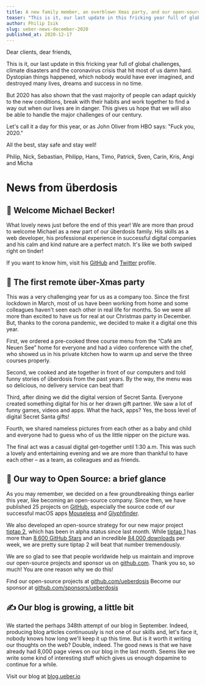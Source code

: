 ```yaml
---
title: A new family member, an overblown Xmas party, and our open-source work
teaser: "This is it, our last update in this fricking year full of global challenges. Let's call it a day for this year, or as John Oliver says: “Fuck you, 2020”."
author: Philip Isik
slug: ueber-news-december-2020
published_at: 2020-12-17
---
```


Dear clients,
dear friends,

This is it, our last update in this fricking year full of global challenges, climate disasters and the coronavirus crisis that hit most of us damn hard. Dystopian things happened, which nobody would have ever imagined, and destroyed many lives, dreams and success in no time.

But 2020 has also shown that the vast majority of people can adapt quickly to the new conditions, break with their habits and work together to find a way out when our lives are in danger. This gives us hope that we will also be able to handle the major challenges of our century.

Let's call it a day for this year, or as John Oliver from HBO says: "Fuck you, 2020."

All the best, stay safe and stay well!

Philip, Nick, Sebastian, Philipp, Hans, Timo, Patrick, Sven, Carin, Kris, Angi and Micha

# News from überdosis

## 🥳 Welcome Michael Becker!
What lovely news just before the end of this year! We are more than proud to welcome Michael as a new part of our überdosis family. His skills as a web developer, his professional experience in successful digital companies and his calm and kind nature are a perfect match. It's like we both swiped right on tinder!

If you want to know him, visit his [GitHub](https://github.com/seebaermichi) and [Twitter](https://twitter.com/seebaermichi) profile.

## 🎄 The first remote über-Xmas party
This was a very challenging year for us as a company too. Since the first lockdown in March, most of us have been working from home and some colleagues haven't seen each other in real life for months. So we were all more than excited to have us for real at our Christmas party in December. But, thanks to the corona pandemic, we decided to make it a digital one this year.

First, we ordered a pre-cooked three course menu from the “Café am Neuen See” home for everyone and had a video conference with the chef, who showed us in his private kitchen how to warm up and serve the three courses properly.

Second, we cooked and ate together in front of our computers and told funny stories of überdosis from the past years. By the way, the menu was so delicious, no delivery service can beat that!

Third, after dining we did the digital version of Secret Santa. Everyone created something digital for his or her drawn gift partner. We saw a lot of funny games, videos and apps. What the hack, apps? Yes, the boss level of digital Secret Santa gifts!

Fourth, we shared nameless pictures from each other as a baby and child and everyone had to guess who of us the little nipper on the picture was.

The final act was a casual digital get-together until 1:30 a.m. This was such a lovely and entertaining evening and we are more than thankful to have each other – as a team, as colleagues and as friends.

## 🙋 Our way to Open Source: a brief glance
As you may remember, we decided on a few groundbreaking things earlier this year, like becoming an open-source company. Since then, we have published 25 projects on [GitHub](https://github.com/ueberdosis), especially the source code of our successful macOS apps [Mouseless](https://mouseless.app) and [Glyphfinder](https://www.glyphfinder.com).

We also developed an open-source strategy for our new major project [tiptap 2](https://blog.ueber.io/post/our-plan-for-tiptap-2/), which has been in alpha status since last month. While [tiptap 1](https://tiptap.dev) has more than [8,600 GitHub Stars](https://github.com/ueberdosis/tiptap) and an incredible [84,000 downloads](https://www.npmjs.com/package/tiptap) per week, we are pretty sure tiptap 2 will beat that number tremendously.

We are so glad to see that people worldwide help us maintain and improve our open-source projects and sponsor us on [github.com](https://github.com/sponsors/ueberdosis). Thank you so, so much! You are one reason why we do this!

Find our open-source projects at [github.com/ueberdosis](https://github.com/ueberdosis)
Become our sponsor at [github.com/sponsors/ueberdosis](https://github.com/sponsors/ueberdosis)

## ✍️ Our blog is growing, a little bit
We started the perhaps 348th attempt of our blog in September. Indeed, producing blog articles continuously is not one of our skills and, let's face it, nobody knows how long we'll keep it up this time. But is it worth it writing our thoughts on the web? Double, indeed. The good news is that we have already had 8,000 page views on our blog in the last month. Seems like we write some kind of interesting stuff which gives us enough dopamine to continue for a while.

Visit our blog at [blog.ueber.io](https://blog.ueber.io)